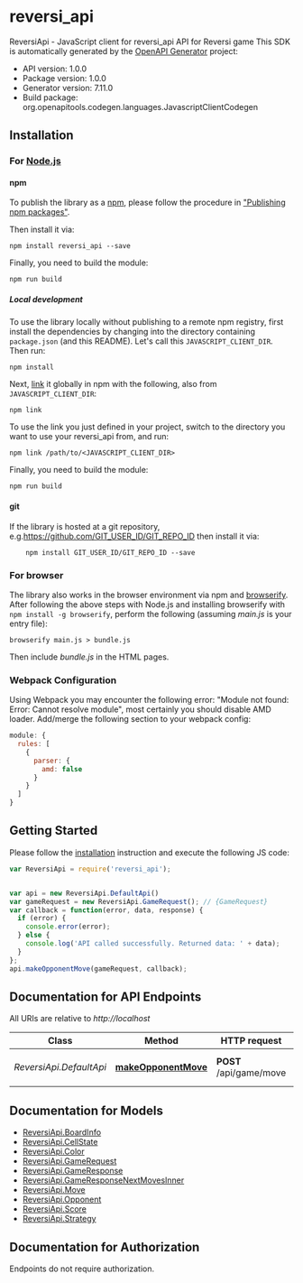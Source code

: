 # reversi_api

ReversiApi - JavaScript client for reversi_api
API for Reversi game
This SDK is automatically generated by the [OpenAPI Generator](https://openapi-generator.tech) project:

- API version: 1.0.0
- Package version: 1.0.0
- Generator version: 7.11.0
- Build package: org.openapitools.codegen.languages.JavascriptClientCodegen

## Installation

### For [Node.js](https://nodejs.org/)

#### npm

To publish the library as a [npm](https://www.npmjs.com/), please follow the procedure in ["Publishing npm packages"](https://docs.npmjs.com/getting-started/publishing-npm-packages).

Then install it via:

```shell
npm install reversi_api --save
```

Finally, you need to build the module:

```shell
npm run build
```

##### Local development

To use the library locally without publishing to a remote npm registry, first install the dependencies by changing into the directory containing `package.json` (and this README). Let's call this `JAVASCRIPT_CLIENT_DIR`. Then run:

```shell
npm install
```

Next, [link](https://docs.npmjs.com/cli/link) it globally in npm with the following, also from `JAVASCRIPT_CLIENT_DIR`:

```shell
npm link
```

To use the link you just defined in your project, switch to the directory you want to use your reversi_api from, and run:

```shell
npm link /path/to/<JAVASCRIPT_CLIENT_DIR>
```

Finally, you need to build the module:

```shell
npm run build
```

#### git

If the library is hosted at a git repository, e.g.https://github.com/GIT_USER_ID/GIT_REPO_ID
then install it via:

```shell
    npm install GIT_USER_ID/GIT_REPO_ID --save
```

### For browser

The library also works in the browser environment via npm and [browserify](http://browserify.org/). After following
the above steps with Node.js and installing browserify with `npm install -g browserify`,
perform the following (assuming *main.js* is your entry file):

```shell
browserify main.js > bundle.js
```

Then include *bundle.js* in the HTML pages.

### Webpack Configuration

Using Webpack you may encounter the following error: "Module not found: Error:
Cannot resolve module", most certainly you should disable AMD loader. Add/merge
the following section to your webpack config:

```javascript
module: {
  rules: [
    {
      parser: {
        amd: false
      }
    }
  ]
}
```

## Getting Started

Please follow the [installation](#installation) instruction and execute the following JS code:

```javascript
var ReversiApi = require('reversi_api');


var api = new ReversiApi.DefaultApi()
var gameRequest = new ReversiApi.GameRequest(); // {GameRequest} 
var callback = function(error, data, response) {
  if (error) {
    console.error(error);
  } else {
    console.log('API called successfully. Returned data: ' + data);
  }
};
api.makeOpponentMove(gameRequest, callback);

```

## Documentation for API Endpoints

All URIs are relative to *http://localhost*

Class | Method | HTTP request | Description
------------ | ------------- | ------------- | -------------
*ReversiApi.DefaultApi* | [**makeOpponentMove**](docs/DefaultApi.md#makeOpponentMove) | **POST** /api/game/move | Make the opponent&#39;s move


## Documentation for Models

 - [ReversiApi.BoardInfo](docs/BoardInfo.md)
 - [ReversiApi.CellState](docs/CellState.md)
 - [ReversiApi.Color](docs/Color.md)
 - [ReversiApi.GameRequest](docs/GameRequest.md)
 - [ReversiApi.GameResponse](docs/GameResponse.md)
 - [ReversiApi.GameResponseNextMovesInner](docs/GameResponseNextMovesInner.md)
 - [ReversiApi.Move](docs/Move.md)
 - [ReversiApi.Opponent](docs/Opponent.md)
 - [ReversiApi.Score](docs/Score.md)
 - [ReversiApi.Strategy](docs/Strategy.md)


## Documentation for Authorization

Endpoints do not require authorization.

